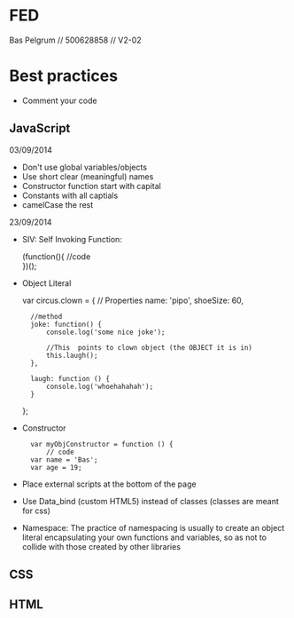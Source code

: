 # FED
Bas Pelgrum // 500628858 // V2-02





# Best practices

* Comment your code

## JavaScript


03/09/2014

* Don't use global variables/objects
* Use short clear (meaningful) names
* Constructor function start with capital
* Constants with all captials
* camelCase the rest

23/09/2014

* SIV: Self Invoking Function: 

	(function(){
		//code	
	})();
	
* Object Literal	 
	
	var circus.clown = {
		// Properties
		name: 'pipo',
		shoeSize: 60,


		//method
		joke: function() {
			console.log('some nice joke');
			
			//This  points to clown object (the OBJECT it is in)
			this.laugh();
		},

		laugh: function () {
			console.log('whoehahahah');
		}
	};
	
* Constructor 
	   
	    var myObjConstructor = function () {
        	// code
        var name = 'Bas';
        var age = 19;

* Place external scripts at the bottom of the page
* Use Data_bind (custom HTML5) instead of classes (classes are meant for css)
* Namespace: The practice of namespacing is usually to create an object literal encapsulating your own functions and variables, so as not to collide with those created by other libraries


## CSS

## HTML